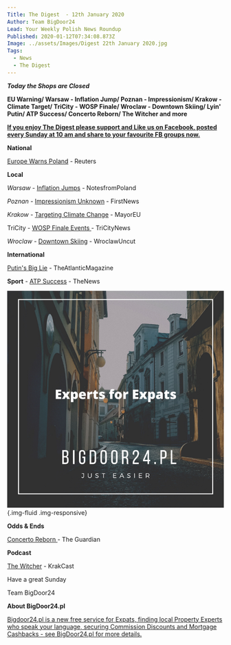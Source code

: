 ```yaml
---
Title: The Digest  - 12th January 2020
Author: Team BigDoor24
Lead: Your Weekly Polish News Roundup
Published: 2020-01-12T07:34:08.873Z
Image: ../assets/Images/Digest 22th January 2020.jpg
Tags:
  - News
  - The Digest
---
```

***Today the Shops are Closed***

**EU Warning/ Warsaw - Inflation Jump/ Poznan - Impressionism/ Krakow - Climate Target/ TriCity - WOSP Finale/ Wroclaw - Downtown Skiing/ Lyin' Putin/ ATP Success/ Concerto Reborn/ The Witcher and more**

**[If you enjoy The Digest please support and Like us on Facebook, posted every Sunday at 10 am and share to your favourite FB groups now.](https://www.facebook.com/bigdoor24/)**

<div class="sharethis-inline-share-buttons"></div>

**National**

[Europe  Warns Poland](https://www.reuters.com/article/us-poland-judiciary-eu/eus-top-judge-warns-poland-over-overhaul-of-judiciary-idUSKBN1Z81VV) - Reuters

**Local**

*Warsaw* - [](https://www.thefirstnews.com/article/jingle-jails-warsaw-cops-issue-festive-mug-shots-in-search-for-crimbo-criminals-9355)[](https://www.reuters.com/article/us-poland-judiciary-toga-march/thousands-protest-against-polands-plan-to-discipline-judges-idUSKBN1ZA0PD)[Inflation Jumps](https://notesfrompoland.com/2020/01/08/polish-inflation-hits-highest-level-since-2012/)  [](https://www.tvn24.pl/tvn24-news-in-english,157,m/warsaw-burst-water-pipe-wreaks-havoc-and-sends-2-to-hospital,992517.html)- NotesfromPoland

*Poznan -* [Impressionism Unknown](https://www.thefirstnews.com/article/exhibition-of-impressionist-prints-opens-in-poznan-9683) - FirstNews

*Krakow*  - [](https://notesfrompoland.com/2019/12/21/polands-oldest-museum-reopens-after-ten-years-of-closure-and-controversy/) [](https://nypost.com/2019/12/14/doj-attorney-tells-auschwitz-museum-i-will-come-after-you/) [Targeting Climate Change](https://www.themayor.eu/en/new-climate-change-unit-operating-in-krakow) - MayorEU

TriCity - [WOSP Finale Events ](https://tricitynews.pl/event/the-28th-grand-finale-of-the-grand-orchestra-of-christmas-charity/)- TriCityNews

*Wroclaw* - [Downtown Skiing](https://wroclawuncut.com/2020/01/07/skiing-simulator-opens-in-wroclaw/)  - WroclawUncut

**International**

[Putin's Big Lie](https://www.theatlantic.com/ideas/archive/2020/01/putin-blames-poland-world-war-ii/604426/) - TheAtlanticMagazine

**Sport** - [ATP Success](https://www.polskieradio.pl/395/7790/Artykul/2432547,Tennis-Poland-beats-Austria-in-ATP-Cup) [](https://www.polskieradio.pl/395/7790/Artykul/2421456,Polish-football-player-to-compete-for-spot-in-NFL)- TheNews

![](/assets/Images/expertsexpats-fb-advert.png){.img-fluid .img-responsive}

**Odds & Ends**

[Concerto Reborn](https://www.theguardian.com/world/2020/jan/01/polish-composer-ludomir-rozycki-lost-wartime-concerto-brought-back-to-life)[ ](https://notesfrompoland.com/2019/12/19/new-year-new-prices-as-poland-faces-growing-inflation/)- The Guardian

**Podcast**

[The Witcher](https://www.krakcast.pl/e/krakcast-weekend-%e2%80%93-the-witcher/) - KrakCast

Have a great Sunday 

Team BigDoor24

**About BigDoor24.pl**

[Bigdoor24.pl is a new free service for Expats, finding local Property Experts who speak your language, securing Commission Discounts and Mortgage Cashbacks - see BigDoor24.pl for more details.](https://bigdoor24.pl/)
